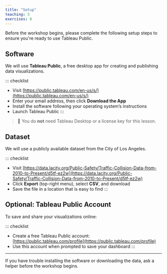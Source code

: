 ```yaml
---
title: "Setup"
teaching: 5
exercises: 0
---
```


Before the workshop begins, please complete the following setup steps to ensure you're ready to use Tableau Public.

## Software

We will use **Tableau Public**, a free desktop app for creating and publishing data visualizations.

::: checklist
- Visit [https://public.tableau.com/en-us/s/](https://public.tableau.com/en-us/s/)
- Enter your email address, then click **Download the App**
- Install the software following your operating system’s instructions
- Launch Tableau Public
:::

> 📌 You do **not** need Tableau Desktop or a license key for this lesson.

## Dataset

We will use a publicly available dataset from the City of Los Angeles.

::: checklist
- Visit [https://data.lacity.org/Public-Safety/Traffic-Collision-Data-from-2010-to-Present/d5tf-ez2w](https://data.lacity.org/Public-Safety/Traffic-Collision-Data-from-2010-to-Present/d5tf-ez2w)
- Click **Export** (top-right menu), select **CSV**, and download
- Save the file in a location that is easy to find
:::

## Optional: Tableau Public Account

To save and share your visualizations online:

::: checklist
- Create a free Tableau Public account: [https://public.tableau.com/profile](https://public.tableau.com/profile)
- Use this account when prompted to save your dashboard
:::

---

If you have trouble installing the software or downloading the data, ask a helper before the workshop begins.
